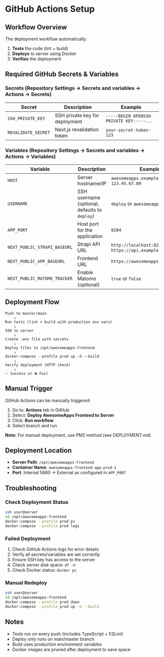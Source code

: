 # GitHub Actions Setup

## Workflow Overview

The deployment workflow automatically:
1. **Tests** the code (lint + build)
2. **Deploys** to server using Docker
3. **Verifies** the deployment

## Required GitHub Secrets & Variables

### Secrets (Repository Settings → Secrets and variables → Actions → Secrets)

| Secret | Description | Example |
|--------|-------------|---------|
| `SSH_PRIVATE_KEY` | SSH private key for deployment | `-----BEGIN OPENSSH PRIVATE KEY-----...` |
| `REVALIDATE_SECRET` | Next.js revalidation token | `your-secret-token-123` |

### Variables (Repository Settings → Secrets and variables → Actions → Variables)

| Variable | Description | Example |
|----------|-------------|---------|
| `HOST` | Server hostname/IP | `awesomeapps.example.com` or `123.45.67.89` |
| `USERNAME` | SSH username (optional, defaults to `deploy`) | `deploy` or `awesomeapps` |
| `APP_PORT` | Host port for the application | `8204` |
| `NEXT_PUBLIC_STRAPI_BASEURL` | Strapi API URL | `http://localhost:8202` or `https://api.example.com` |
| `NEXT_PUBLIC_APP_BASEURL` | Frontend URL | `https://awesomeapps.example.com` |
| `NEXT_PUBLIC_MATOMO_TRACKER` | Enable Matomo (optional) | `true` or `false` |

## Deployment Flow

```
Push to master/main
    ↓
Run tests (lint + build with production env vars)
    ↓
SSH to server
    ↓
Create .env file with secrets
    ↓
Deploy files to /opt/awesomeapps-frontend
    ↓
docker-compose --profile prod up -d --build
    ↓
Verify deployment (HTTP check)
    ↓
✅ Success or ❌ Fail
```

## Manual Trigger

GitHub Actions can be manually triggered:

1. Go to: **Actions** tab in GitHub
2. Select: **Deploy AwesomeApps Frontend to Server**
3. Click: **Run workflow**
4. Select branch and run

**Note:** For manual deployment, use PM2 method (see DEPLOYMENT.md)

## Deployment Location

- **Server Path**: `/opt/awesomeapps-frontend`
- **Container Name**: `awesomeapps-frontend-app-prod-1`
- **Port**: Internal 5680 → External as configured in `APP_PORT`

## Troubleshooting

### Check Deployment Status
```bash
ssh user@server
cd /opt/awesomeapps-frontend
docker-compose --profile prod ps
docker-compose --profile prod logs
```

### Failed Deployment
1. Check GitHub Actions logs for error details
2. Verify all secrets/variables are set correctly  
3. Ensure SSH key has access to the server
4. Check server disk space: `df -h`
5. Check Docker status: `docker ps`

### Manual Redeploy
```bash
ssh user@server
cd /opt/awesomeapps-frontend
docker-compose --profile prod down
docker-compose --profile prod up -d --build
```

## Notes

- Tests run on every push (includes TypeScript + ESLint)
- Deploy only runs on main/master branch
- Build uses production environment variables
- Docker images are pruned after deployment to save space

